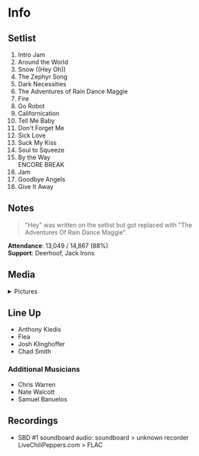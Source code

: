 # Info

## Setlist

1. Intro Jam
2. Around the World
3. Snow ((Hey Oh))
4. The Zephyr Song
5. Dark Necessities
6. The Adventures of Rain Dance Maggie
7. Fire
8. Go Robot
9. Californication
10. Tell Me Baby
11. Don't Forget Me
12. Sick Love
13. Suck My Kiss
14. Soul to Squeeze
15. By the Way
<br> ENCORE BREAK
16. Jam
17. Goodbye Angels
18. Give It Away

## Notes

> "Hey" was written on the setlist but got replaced with "The Adventures Of Rain Dance Maggie".

**Attendance**: 13,049 / 14,867 (88%)
<br>
**Support**: Deerhoof, Jack Irons

## Media 

<details>
  <summary>Pictures</summary>
  <!--<img alt="Setlist" title="Setlist" src="_.jpg" height="200" />
  <img alt="Clipping" title="Clipping" src="_.jpg" height="200" />
  <img alt="Flyer" title="Flyer" src="_.jpg" height="200" />-->
</details>

## Line Up

* Anthony Kiedis
* Flea
* Josh Klinghoffer
* Chad Smith

### Additional Musicians

* Chris Warren  
* Nate Walcott  
* Samuel Banuelos

## Recordings

* SBD #1 soundboard audio: soundboard > unknown recorder LiveChiliPeppers.com > FLAC
